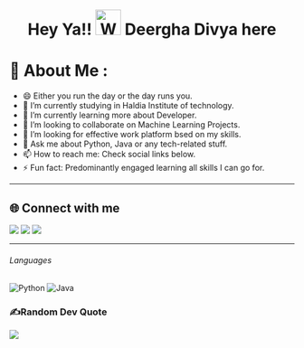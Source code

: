 <h1 align="center"> Hey Ya!! <img src="https://raw.githubusercontent.com/nixin72/nixin72/master/wave.gif" 
         alt="Waving hand animated gif"
         height="45"
         width="45" /> Deergha Divya here </h1>
         
# 💫 About Me :
- 😄 Either you run the day or the day runs you.
- 🔭 I’m currently studying in Haldia Institute of technology.
- 🌱 I’m currently learning more about Developer.
- 👯 I’m looking to collaborate on Machine Learning Projects.
- 🤔 I’m looking for effective work platform bsed on my skills.
- 💬 Ask me about Python, Java or any tech-related stuff.
- 📫 How to reach me: Check social links below.
- ⚡ Fun fact: Predominantly engaged learning all skills I can go for.
---
## 🌐 Connect with me 
[<img src="https://img.shields.io/badge/linkedin-%230077B5.svg?&style=for-the-badge&logo=linkedin&logoColor=white"/>](https://www.linkedin.com/in/deergha-divya-23954221b/) 
[<img src = "https://img.shields.io/badge/instagram-%23E4405F.svg?&style=for-the-badge&logo=instagram&logoColor=white">](https://instagram.com/art_splash0324?igshid=YmMyMTA2M2Y=)
[<img src ="https://img.shields.io/badge/Email-Here-%23E4405F.svg?&style=for-the-badge&logo=&logoColor=white%22">](mailto:deerghadiva00@gmail.com)


---



###### Languages
![Python](https://img.shields.io/badge/-Python-3776AB?style=for-the-badge&logo=Python&logoColor=white)
![Java](https://img.shields.io/badge/JAVA-00599C?style=for-the-badge&logo=JAVA&logoColor=white)





### ✍️Random Dev Quote
![](https://quotes-github-readme.vercel.app/api?type=horizontal&theme=vue)
